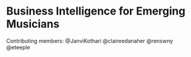 # Business Intelligence for Emerging Musicians

Contributing members:
@JanviKothari
@claireedanaher
@renswny
@eteeple
